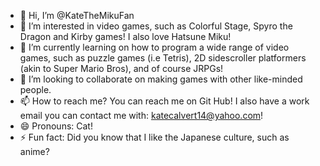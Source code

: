 - 👋 Hi, I’m @KateTheMikuFan
- 👀 I’m interested in video games, such as Colorful Stage, Spyro the Dragon and Kirby games! I also love Hatsune Miku!
- 🌱 I’m currently learning on how to program a wide range of video games, such as puzzle games (i.e Tetris), 2D sidescroller platformers (akin to Super Mario Bros), and of course JRPGs!
- 💞️ I’m looking to collaborate on making games with other like-minded people. 
- 📫 How to reach me? You can reach me on Git Hub! I also have a work email you can contact me with: katecalvert14@yahoo.com!
- 😄 Pronouns: Cat! 
- ⚡ Fun fact: Did you know that I like the Japanese culture, such as anime? 

<!---
KateTheMikuFan/KateTheMikuFan is a ✨ special ✨ repository because its `README.md` (this file) appears on your GitHub profile.
You can click the Preview link to take a look at your changes.
--->
